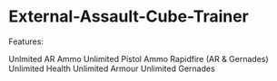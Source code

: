 # External-Assault-Cube-Trainer

Features:

Unlmited AR Ammo
Unlimited Pistol Ammo
Rapidfire (AR & Gernades)
Unlimited Health
Unlimited Armour
Unlimited Gernades

